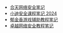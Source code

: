 +   [合天网络安全笔记](docs/hetian/README.md)
+   [小迪安全课程笔记 2024](docs/xiaodi/README.md)
+   [郁金香游戏辅助教程笔记](docs/yujinxiang/README.md)
+   [卓越网络安全教程笔记](docs/zhuoyue/README.md)